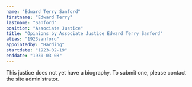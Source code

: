 ```yaml
---
name: "Edward Terry Sanford"
firstname: "Edward Terry"
lastname: "Sanford"
position: "Associate Justice"
title: "Opinions by Associate Justice Edward Terry Sanford"
alias: "1923sanford"
appointedby: "Harding"
startdate: "1923-02-19"
enddate: "1930-03-08"
---
```

This justice does not yet have a biography. To submit one, please contact the site administrator.
